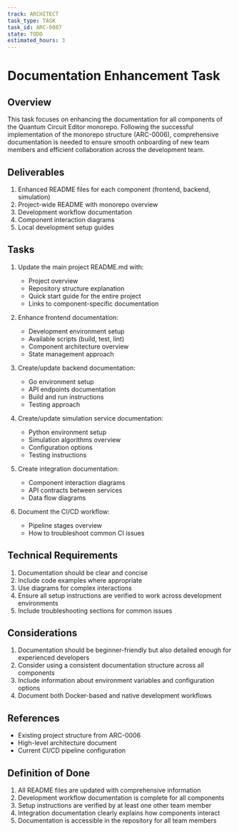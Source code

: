 ```yaml
---
track: ARCHITECT
task_type: TASK
task_id: ARC-0007
state: TODO
estimated_hours: 3
---
```


# Documentation Enhancement Task

## Overview

This task focuses on enhancing the documentation for all components of the Quantum Circuit Editor monorepo. Following the successful implementation of the monorepo structure (ARC-0006), comprehensive documentation is needed to ensure smooth onboarding of new team members and efficient collaboration across the development team.

## Deliverables

1. Enhanced README files for each component (frontend, backend, simulation)
2. Project-wide README with monorepo overview
3. Development workflow documentation
4. Component interaction diagrams
5. Local development setup guides

## Tasks

1. Update the main project README.md with:
   - Project overview
   - Repository structure explanation
   - Quick start guide for the entire project
   - Links to component-specific documentation

2. Enhance frontend documentation:
   - Development environment setup
   - Available scripts (build, test, lint)
   - Component architecture overview
   - State management approach

3. Create/update backend documentation:
   - Go environment setup
   - API endpoints documentation
   - Build and run instructions
   - Testing approach

4. Create/update simulation service documentation:
   - Python environment setup
   - Simulation algorithms overview
   - Configuration options
   - Testing instructions

5. Create integration documentation:
   - Component interaction diagrams
   - API contracts between services
   - Data flow diagrams

6. Document the CI/CD workflow:
   - Pipeline stages overview
   - How to troubleshoot common CI issues

## Technical Requirements

1. Documentation should be clear and concise
2. Include code examples where appropriate
3. Use diagrams for complex interactions
4. Ensure all setup instructions are verified to work across development environments
5. Include troubleshooting sections for common issues

## Considerations

1. Documentation should be beginner-friendly but also detailed enough for experienced developers
2. Consider using a consistent documentation structure across all components
3. Include information about environment variables and configuration options
4. Document both Docker-based and native development workflows

## References

- Existing project structure from ARC-0006
- High-level architecture document
- Current CI/CD pipeline configuration

## Definition of Done

1. All README files are updated with comprehensive information
2. Development workflow documentation is complete for all components
3. Setup instructions are verified by at least one other team member
4. Integration documentation clearly explains how components interact
5. Documentation is accessible in the repository for all team members